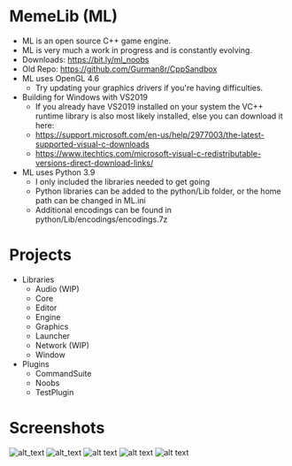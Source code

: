 # MemeLib (ML)

- ML is an open source C++ game engine.
- ML is very much a work in progress and is constantly evolving.
- Downloads: https://bit.ly/ml_noobs
- Old Repo: https://github.com/Gurman8r/CppSandbox
- ML uses OpenGL 4.6
	- Try updating your graphics drivers if you're having difficulties.
- Building for Windows with VS2019
	- If you already have VS2019 installed on your system the VC++ runtime library is also most likely installed, else you can download it here:
	- https://support.microsoft.com/en-us/help/2977003/the-latest-supported-visual-c-downloads
	- https://www.itechtics.com/microsoft-visual-c-redistributable-versions-direct-download-links/
- ML uses Python 3.9
	- I only included the libraries needed to get going
	- Python libraries can be added to the python/Lib folder, or the home path can be changed in ML.ini
	- Additional encodings can be found in python/Lib/encodings/encodings.7z

# Projects

- Libraries
  - Audio (WIP)
  - Core
  - Editor
  - Engine
  - Graphics
  - Launcher
  - Network (WIP)
  - Window
- Plugins
  - CommandSuite
  - Noobs
  - TestPlugin

# Screenshots

![alt_text](https://i.imgur.com/2wsHoQC.png)
![alt_text](https://i.imgur.com/TyIgSw9.png)
![alt text](https://i.imgur.com/JS4bQdL.png)
![alt text](https://i.imgur.com/9F3BuaL.png)
![alt text](https://i.imgur.com/dfm47zC.png)
